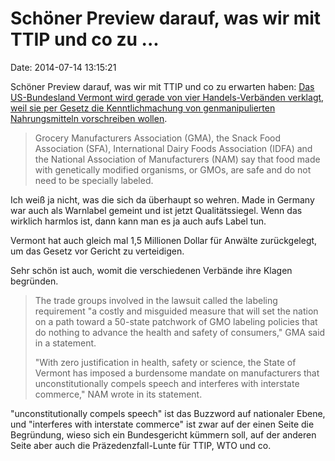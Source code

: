 Schöner Preview darauf, was wir mit TTIP und co zu \...
=======================================================

Date: 2014-07-14 13:15:21

Schöner Preview darauf, was wir mit TTIP und co zu erwarten haben: [Das
US-Bundesland Vermont wird gerade von vier Handels-Verbänden verklagt,
weil sie per Gesetz die Kenntlichmachung von genmanipulierten
Nahrungsmitteln vorschreiben
wollen](http://rt.com/usa/165860-vermont-gmo-labeling-lawsuit/).

> Grocery Manufacturers Association (GMA), the Snack Food Association
> (SFA), International Dairy Foods Association (IDFA) and the National
> Association of Manufacturers (NAM) say that food made with genetically
> modified organisms, or GMOs, are safe and do not need to be specially
> labeled.

Ich weiß ja nicht, was die sich da überhaupt so wehren. Made in Germany
war auch als Warnlabel gemeint und ist jetzt Qualitätssiegel. Wenn das
wirklich harmlos ist, dann kann man es ja auch aufs Label tun.

Vermont hat auch gleich mal 1,5 Millionen Dollar für Anwälte
zurückgelegt, um das Gesetz vor Gericht zu verteidigen.

Sehr schön ist auch, womit die verschiedenen Verbände ihre Klagen
begründen.

> The trade groups involved in the lawsuit called the labeling
> requirement "a costly and misguided measure that will set the nation
> on a path toward a 50-state patchwork of GMO labeling policies that do
> nothing to advance the health and safety of consumers," GMA said in a
> statement.
>
> "With zero justification in health, safety or science, the State of
> Vermont has imposed a burdensome mandate on manufacturers that
> unconstitutionally compels speech and interferes with interstate
> commerce," NAM wrote in its statement.

\"unconstitutionally compels speech\" ist das Buzzword auf nationaler
Ebene, und \"interferes with interstate commerce\" ist zwar auf der
einen Seite die Begründung, wieso sich ein Bundesgericht kümmern soll,
auf der anderen Seite aber auch die Präzedenzfall-Lunte für TTIP, WTO
und co.
